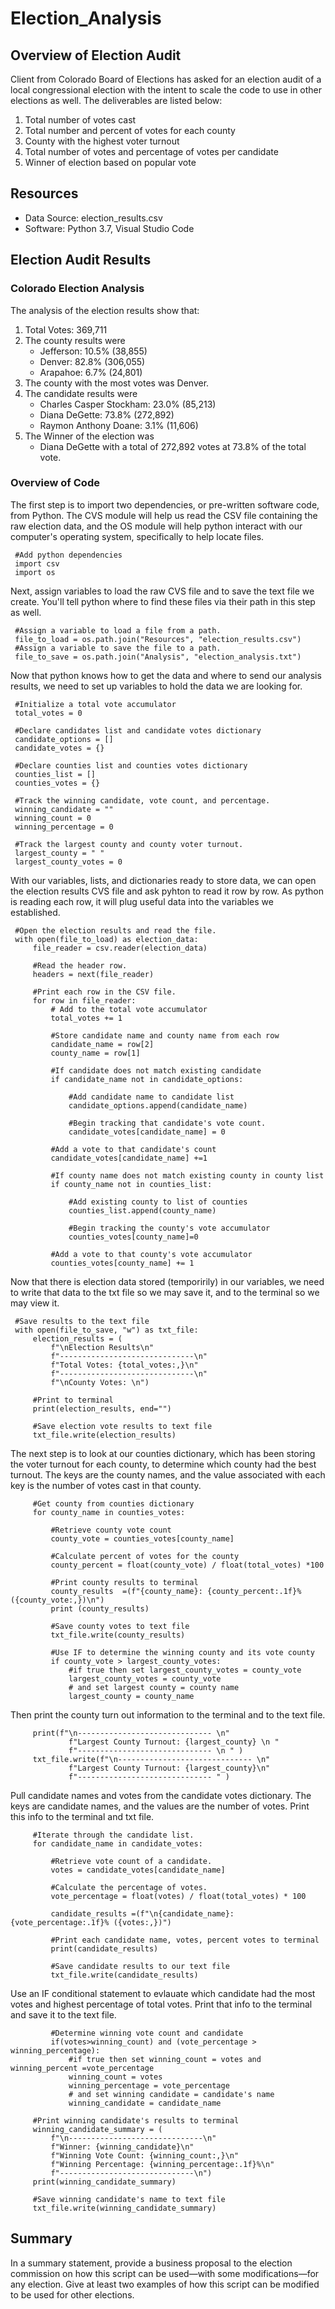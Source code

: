 # Election_Analysis

## Overview of Election Audit
Client from Colorado Board of Elections has asked for an election audit of a local congressional election with the intent to scale the code to use in other elections as well.  The deliverables are listed below:

1. Total number of votes cast
2. Total number and percent of votes for each county
3. County with the highest voter turnout
4. Total number of votes and percentage of votes per candidate
5. Winner of election based on popular vote

## Resources
 - Data Source: election_results.csv
 - Software: Python 3.7, Visual Studio Code

## Election Audit Results
### Colorado Election Analysis 
The analysis of the election results show that:
1. Total Votes: 369,711
2. The county results were
   - Jefferson: 10.5% (38,855)
   - Denver: 82.8% (306,055)
   - Arapahoe: 6.7% (24,801)
3. The county with the most votes was Denver. 
4. The candidate results were
   - Charles Casper Stockham: 23.0% (85,213)
   - Diana DeGette: 73.8% (272,892)
   - Raymon Anthony Doane: 3.1% (11,606)
5. The Winner of the election was
   - Diana DeGette with a total of 272,892 votes at 73.8% of the total vote.

### Overview of Code

The first step is to import two dependencies, or pre-written software code, from Python.  The CVS module will help us read the CSV file containing the raw election data, and the OS module will help python interact with our computer's operating system, specifically to help locate files.

     #Add python dependencies
     import csv
     import os

Next, assign variables to load the raw CVS file and to save the text file we create.  You'll tell python where to find these files via their path in this step as well.

     #Assign a variable to load a file from a path.
     file_to_load = os.path.join("Resources", "election_results.csv")
     #Assign a variable to save the file to a path.
     file_to_save = os.path.join("Analysis", "election_analysis.txt")

Now that python knows how to get the data and where to send our analysis results, we need to set up variables to hold the data we are looking for.

     #Initialize a total vote accumulator
     total_votes = 0 

     #Declare candidates list and candidate votes dictionary
     candidate_options = []
     candidate_votes = {}

     #Declare counties list and counties votes dictionary
     counties_list = []
     counties_votes = {}

     #Track the winning candidate, vote count, and percentage.
     winning_candidate = ""
     winning_count = 0
     winning_percentage = 0

     #Track the largest county and county voter turnout.
     largest_county = " "
     largest_county_votes = 0

With our variables, lists, and dictionaries ready to store data, we can open the election results CVS file and ask pyhton to read it row by row.  As python is reading each row, it will plug useful data into the variables we established.

     #Open the election results and read the file.
     with open(file_to_load) as election_data:
         file_reader = csv.reader(election_data)

         #Read the header row.
         headers = next(file_reader)

         #Print each row in the CSV file.
         for row in file_reader:
             # Add to the total vote accumulator
             total_votes += 1

             #Store candidate name and county name from each row
             candidate_name = row[2]
             county_name = row[1]

             #If candidate does not match existing candidate
             if candidate_name not in candidate_options:

                 #Add candidate name to candidate list
                 candidate_options.append(candidate_name)

                 #Begin tracking that candidate's vote count.
                 candidate_votes[candidate_name] = 0

             #Add a vote to that candidate's count
             candidate_votes[candidate_name] +=1

             #If county name does not match existing county in county list 
             if county_name not in counties_list:

                 #Add existing county to list of counties
                 counties_list.append(county_name)

                 #Begin tracking the county's vote accumulator
                 counties_votes[county_name]=0

             #Add a vote to that county's vote accumulator
             counties_votes[county_name] += 1

Now that there is election data stored (temporirily) in our variables, we need to write that data to the txt file so we may save it, and to the terminal so we may view it. 

     #Save results to the text file
     with open(file_to_save, "w") as txt_file:
         election_results = (
             f"\nElection Results\n"
             f"------------------------------\n"
             f"Total Votes: {total_votes:,}\n"
             f"------------------------------\n"
             f"\nCounty Votes: \n")

         #Print to terminal
         print(election_results, end="")

         #Save election vote results to text file
         txt_file.write(election_results)

The next step is to look at our counties dictionary, which has been storing the voter turnout for each county, to determine which county had the best turnout. The keys are the county names, and the value associated with each key is the number of votes cast in that county. 

         #Get county from counties dictionary
         for county_name in counties_votes:

             #Retrieve county vote count
             county_vote = counties_votes[county_name]

             #Calculate percent of votes for the county
             county_percent = float(county_vote) / float(total_votes) *100 

             #Print county results to terminal
             county_results  =(f"{county_name}: {county_percent:.1f}% ({county_vote:,})\n")
             print (county_results)

             #Save county votes to text file
             txt_file.write(county_results)

             #Use IF to determine the winning county and its vote county
             if county_vote > largest_county_votes:
                 #if true then set largest_county_votes = county_vote
                 largest_county_votes = county_vote
                 # and set largest county = county name
                 largest_county = county_name

Then print the county turn out information to the terminal and to the text file. 

         print(f"\n------------------------------ \n"
                 f"Largest County Turnout: {largest_county} \n "
                 f"------------------------------ \n " )
         txt_file.write(f"\n------------------------------ \n"
                 f"Largest County Turnout: {largest_county}\n"
                 f"------------------------------ " )

Pull candidate names and votes from the candidate votes dictionary. The keys are candidate names, and the values are the number of votes. Print this info to the terminal and txt file. 

         #Iterate through the candidate list.
         for candidate_name in candidate_votes:

             #Retrieve vote count of a candidate.
             votes = candidate_votes[candidate_name]

             #Calculate the percentage of votes.
             vote_percentage = float(votes) / float(total_votes) * 100

             candidate_results =(f"\n{candidate_name}: {vote_percentage:.1f}% ({votes:,})")

             #Print each candidate name, votes, percent votes to terminal
             print(candidate_results)

             #Save candidate results to our text file
             txt_file.write(candidate_results)

Use an IF conditional statement to evlauate which candidate had the most votes and highest percentage of total votes. Print that info to the terminal and save it to the text file. 

             #Determine winning vote count and candidate
             if(votes>winning_count) and (vote_percentage > winning_percentage):
                 #if true then set winning_count = votes and winning_percent =vote_percentage
                 winning_count = votes
                 winning_percentage = vote_percentage
                 # and set winning candidate = candidate's name
                 winning_candidate = candidate_name

         #Print winning candidate's results to terminal
         winning_candidate_summary = (
             f"\n------------------------------\n"
             f"Winner: {winning_candidate}\n"
             f"Winning Vote Count: {winning_count:,}\n"
             f"Winning Percentage: {winning_percentage:.1f}%\n"
             f"------------------------------\n")
         print(winning_candidate_summary)

         #Save winning candidate's name to text file
         txt_file.write(winning_candidate_summary)

## Summary
 In a summary statement, provide a business proposal to the election commission on how this script can be used—with some modifications—for any election. Give at least two examples of how this script can be modified to be used for other elections.
